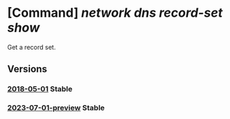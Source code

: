 # [Command] _network dns record-set show_

Get a record set.

## Versions

### [2018-05-01](/Resources/mgmt-plane/L3N1YnNjcmlwdGlvbnMve30vcmVzb3VyY2Vncm91cHMve30vcHJvdmlkZXJzL21pY3Jvc29mdC5uZXR3b3JrL2Ruc3pvbmVzL3t9L3t9L3t9/2018-05-01.xml) **Stable**

<!-- mgmt-plane /subscriptions/{}/resourcegroups/{}/providers/microsoft.network/dnszones/{}/{}/{} 2018-05-01 -->

### [2023-07-01-preview](/Resources/mgmt-plane/L3N1YnNjcmlwdGlvbnMve30vcmVzb3VyY2Vncm91cHMve30vcHJvdmlkZXJzL21pY3Jvc29mdC5uZXR3b3JrL2Ruc3pvbmVzL3t9L3t9L3t9/2023-07-01-preview.xml) **Stable**

<!-- mgmt-plane /subscriptions/{}/resourcegroups/{}/providers/microsoft.network/dnszones/{}/{}/{} 2023-07-01-preview -->
